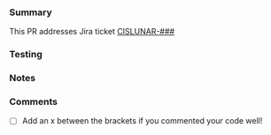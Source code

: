 ### Summary
<!-- What changes were made? What features were added? What bugs were fixed? -->
This PR addresses Jira ticket [CISLUNAR-###](https://jira.cornell.edu/browse/CISLUNAR-###)     <!-- Replace ### with JIRA ticket number -->



### Testing
<!-- How was your code tested? Include locations of test code and/or documents -->


### Notes
<!--- List any major or minor points, future thoughts, and/or future concerns -->


### Comments
- [ ] Add an x between the brackets if you commented your code well!

